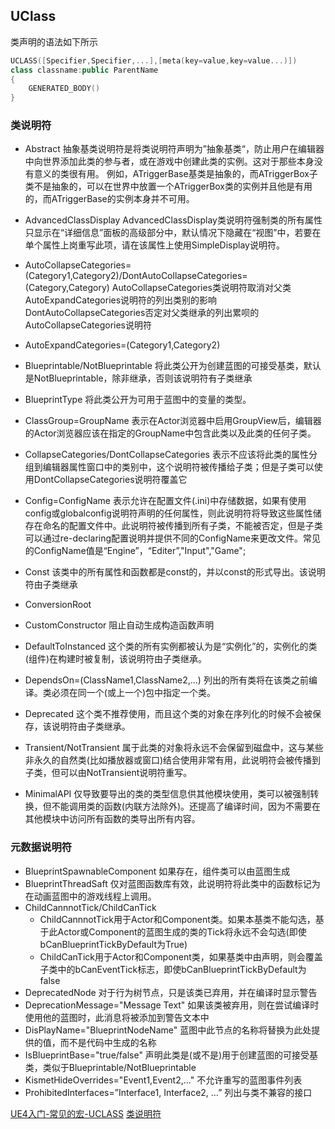 
## UClass
类声明的语法如下所示
~~~c++
UCLASS([Specifier,Specifier,...],[meta(key=value,key=value...)])
class classname:public ParentName
{
    GENERATED_BODY()
}
~~~
### 类说明符
* Abstract 
  抽象基类说明符是将类说明符声明为”抽象基类“，防止用户在编辑器中向世界添加此类的参与者，或在游戏中创建此类的实例。这对于那些本身没有意义的类很有用。
  例如，ATriggerBase基类是抽象的，而ATriggerBox子类不是抽象的，可以在世界中放置一个ATriggerBox类的实例并且他是有用的，而ATriggerBase的实例本身并不可用。
* AdvancedClassDisplay
  AdvancedClassDisplay类说明符强制类的所有属性只显示在“详细信息”面板的高级部分中，默认情况下隐藏在“视图”中，若要在单个属性上岗重写此项，请在该属性上使用SimpleDisplay说明符。
* AutoCollapseCategories=(Category1,Category2)/DontAutoCollapseCategories=(Category,Category)
  AutoCollapseCategories类说明符取消对父类AutoExpandCategories说明符的列出类别的影响
  DontAutoCollapseCategories否定对父类继承的列出累呗的AutoCollapseCategories说明符
* AutoExpandCategories=(Category1,Category2)
* Blueprintable/NotBlueprintable
  将此类公开为创建蓝图的可接受基类，默认是NotBlueprintable，除非继承，否则该说明符有子类继承
* BlueprintType
  将此类公开为可用于蓝图中的变量的类型。

* ClassGroup=GroupName
  表示在Actor浏览器中启用GroupView后，编辑器的Actor浏览器应该在指定的GroupName中包含此类以及此类的任何子类。
* CollapseCategories/DontCollapseCategories
  表示不应该将此类的属性分组到编辑器属性窗口中的类别中，这个说明符被传播给子类；但是子类可以使用DontCollapseCategories说明符覆盖它
* Config=ConfigName
  表示允许在配置文件(.ini)中存储数据，如果有使用config或globalconfig说明符声明的任何属性，则此说明符将导致这些属性储存在命名的配置文件中。此说明符被传播到所有子类，不能被否定，但是子类可以通过re-declaring配置说明并提供不同的ConfigName来更改文件。常见的ConfigName值是“Engine”，“Editer”,"Input","Game";
* Const
  该类中的所有属性和函数都是const的，并以const的形式导出。该说明符由子类继承
* ConversionRoot
  
* CustomConstructor
  阻止自动生成构造函数声明
* DefaultToInstanced
  这个类的所有实例都被认为是“实例化”的，实例化的类(组件)在构建时被复制，该说明符由子类继承。
* DependsOn=(ClassName1,ClassName2,...)
  列出的所有类将在该类之前编译。类必须在同一个(或上一个)包中指定一个类。
* Deprecated
  这个类不推荐使用，而且这个类的对象在序列化的时候不会被保存，该说明符由子类继承。
* Transient/NotTransient
  属于此类的对象将永远不会保留到磁盘中，这与某些非永久的自然类(比如播放器或窗口)结合使用非常有用，此说明符会被传播到子类，但可以由NotTransient说明符重写。
* MinimalAPI
  仅导致要导出的类的类型信息供其他模块使用，类可以被强制转换，但不能调用类的函数(内联方法除外)。还提高了编译时间，因为不需要在其他模块中访问所有函数的类导出所有内容。
### 元数据说明符
* BlueprintSpawnableComponent
  如果存在，组件类可以由蓝图生成
* BlueprintThreadSaft
  仅对蓝图函数库有效，此说明符将此类中的函数标记为在动画蓝图中的游戏线程上调用。
* ChildCannnotTick/ChildCanTick
  * ChildCannnotTick用于Actor和Component类。如果本基类不能勾选，基于此Actor或Component的蓝图生成的类的Tick将永远不会勾选(即使bCanBlueprintTickByDefault为True)
  * ChildCanTick用于Actor和Component类，如果基类中由声明，则会覆盖子类中的bCanEventTick标志，即使bCanBlueprintTickByDefault为false
* DeprecatedNode
  对于行为树节点，只是该类已弃用，并在编译时显示警告
* DeprecationMessage="Message Text"
  如果该类被弃用，则在尝试编译时使用他的蓝图时，此消息将被添加到警告文本中
* DisPlayName="BlueprintNodeName"
  蓝图中此节点的名称将替换为此处提供的值，而不是代码中生成的名称
* IsBlueprintBase="true/false"
  声明此类是(或不是)用于创建蓝图的可接受基类，类似于Blueprintable/NotBlueprintable
* KismetHideOverrides="Event1,Event2,..."
  不允许重写的蓝图事件列表
* ProhibitedInterfaces=”Interface1, Interface2, …”
  列出与类不兼容的接口


[UE4入门-常见的宏-UCLASS](https://blog.csdn.net/u012793104/article/details/78547655?spm=1001.2101.3001.6661.1&utm_medium=distribute.pc_relevant_t0.none-task-blog-2%7Edefault%7ECTRLIST%7ERate-1-78547655-blog-120902898.pc_relevant_3mothn_strategy_recovery&depth_1-utm_source=distribute.pc_relevant_t0.none-task-blog-2%7Edefault%7ECTRLIST%7ERate-1-78547655-blog-120902898.pc_relevant_3mothn_strategy_recovery&utm_relevant_index=1)
[类说明符](https://docs.unrealengine.com/4.27/zh-CN/ProgrammingAndScripting/GameplayArchitecture/Classes/Specifiers/)